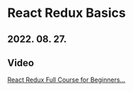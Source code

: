# React Redux Basics
## 2022. 08. 27.

## Video
[React Redux Full Course for Beginners...](https://www.youtube.com/watch?v=NqzdVN2tyvQ)
